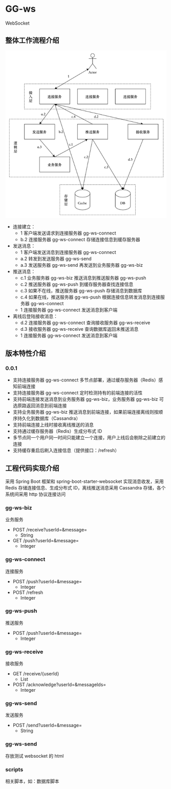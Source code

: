 # GG-ws
WebSocket

## 整体工作流程介绍

![图1](https://github.com/zhong15/GG-ws/blob/main/arch.png?raw=true)

- 连接建立：
  - 1 客户端发送请求到连接服务器 gg-ws-connect
  - b.2 连接服务器 gg-ws-connect 存储连接信息到缓存服务器
- 发送消息：
  - 1 客户端发送消息到连接服务器 gg-ws-connect
  - a.2 转发到发送服务器 gg-ws-send
  - a.3 发送服务器 gg-ws-send 再发送到业务服务器 gg-ws-biz
- 推送消息：
  - c.1 业务服务器 gg-ws-biz 推送消息到推送服务器 gg-ws-push
  - c.2 推送服务器 gg-ws-push 到缓存服务器查找连接信息
  - c.3 如果不在线，推送服务器 gg-ws-push 存储消息到数据库
  - c.4 如果在线，推送服务器 gg-ws-push 根据连接信息转发消息到连接服务器 gg-ws-connect
  - 1 连接服务器 gg-ws-connect 发送消息到客户端
- 离线后登陆接收消息：
  - d.2 连接服务器 gg-ws-connect 查询接收服务器 gg-ws-receive
  - d.3 接收服务器 gg-ws-receive 查询数据库返回未推送消息
  - 1 连接服务器 gg-ws-connect 发送消息到客户端

## 版本特性介绍

### 0.0.1

- 支持连接服务器 gg-ws-connect 多节点部署，通过缓存服务器（Redis）感知前端连接
- 支持连接服务器 gg-ws-connect 定时检测持有的前端连接的活性
- 支持前端连接发送消息到业务服务器 gg-ws-biz，业务服务器 gg-ws-biz 可选原路返回消息到前端连接
- 支持业务服务器 gg-ws-biz 推送消息到前端连接，如果前端连接离线则按顺序持久化到数据库（Cassandra）
- 支持前端连接上线时接收离线推送的消息
- 支持通过缓存服务器（Redis）生成分布式 ID
- 多节点同一个用户同一时间只能建立一个连接，用户上线后会剔除之前建立的连接
- 支持缓存重启后刷入连接信息（提供接口：/refresh）

## 工程代码实现介绍

采用 Spring Boot 框架和 spring-boot-starter-websocket 实现消息收发，采用 Redis 存储连接信息、生成分布式 ID，离线推送消息采用 Cassandra 存储，各个系统间采用 http 协议连接访问

### gg-ws-biz
业务服务

- POST /receive?userId=&message=
  - String
- GET /push?userId=&message=
  - Integer

### gg-ws-connect
连接服务

- POST /push?userId=&message=
  - Integer
- POST /refresh
  - Integer

### gg-ws-push
推送服务

- POST /push?userId=&message=
  - Integer

### gg-ws-receive
接收服务

- GET /receive/{userId}
  - List<Message>
- POST /acknowledge?userId=&messageIds=
  - Integer

### gg-ws-send
发送服务

- POST /send?userId=&message=
  - String

### gg-ws-send
存放测试 websocket 的 html

### scripts
相关脚本，如：数据库脚本